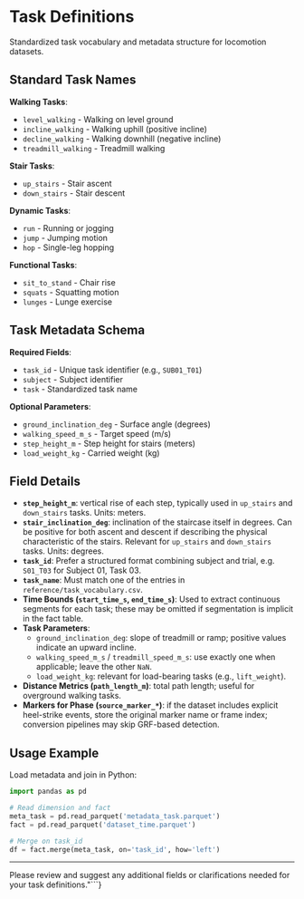 # Task Definitions

Standardized task vocabulary and metadata structure for locomotion datasets.

## Standard Task Names

**Walking Tasks**:
- `level_walking` - Walking on level ground
- `incline_walking` - Walking uphill (positive incline)
- `decline_walking` - Walking downhill (negative incline)
- `treadmill_walking` - Treadmill walking

**Stair Tasks**:
- `up_stairs` - Stair ascent
- `down_stairs` - Stair descent

**Dynamic Tasks**:
- `run` - Running or jogging
- `jump` - Jumping motion
- `hop` - Single-leg hopping

**Functional Tasks**:
- `sit_to_stand` - Chair rise
- `squats` - Squatting motion
- `lunges` - Lunge exercise

## Task Metadata Schema

**Required Fields**:
- `task_id` - Unique task identifier (e.g., `SUB01_T01`)
- `subject` - Subject identifier
- `task` - Standardized task name

**Optional Parameters**:
- `ground_inclination_deg` - Surface angle (degrees)
- `walking_speed_m_s` - Target speed (m/s)
- `step_height_m` - Step height for stairs (meters)
- `load_weight_kg` - Carried weight (kg)


## Field Details

- **`step_height_m`**: vertical rise of each step, typically used in `up_stairs` and `down_stairs` tasks. Units: meters.
- **`stair_inclination_deg`**: inclination of the staircase itself in degrees. Can be positive for both ascent and descent if describing the physical characteristic of the stairs. Relevant for `up_stairs` and `down_stairs` tasks. Units: degrees.
- **`task_id`**: Prefer a structured format combining subject and trial, e.g. `S01_T03` for Subject 01, Task 03.
- **`task_name`**: Must match one of the entries in `reference/task_vocabulary.csv`.
- **Time Bounds (`start_time_s`, `end_time_s`)**: Used to extract continuous segments for each task; these may be omitted if segmentation is implicit in the fact table.
- **Task Parameters**:
  - `ground_inclination_deg`: slope of treadmill or ramp; positive values indicate an upward incline.
  - `walking_speed_m_s` / `treadmill_speed_m_s`: use exactly one when applicable; leave the other `NaN`.
  - `load_weight_kg`: relevant for load-bearing tasks (e.g., `lift_weight`).
- **Distance Metrics (`path_length_m`)**: total path length; useful for overground walking tasks.
- **Markers for Phase (`source_marker_*`)**: if the dataset includes explicit heel-strike events, store the original marker name or frame index; conversion pipelines may skip GRF-based detection.

## Usage Example
Load metadata and join in Python:

```python
import pandas as pd

# Read dimension and fact
meta_task = pd.read_parquet('metadata_task.parquet')
fact = pd.read_parquet('dataset_time.parquet')

# Merge on task_id
df = fact.merge(meta_task, on='task_id', how='left')
````

---

Please review and suggest any additional fields or clarifications needed for your task definitions."\`\`\`}
